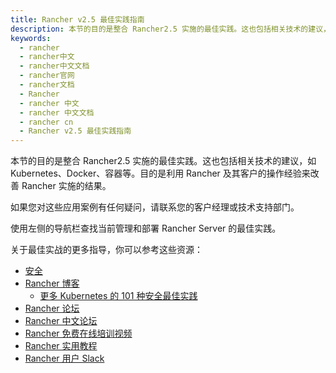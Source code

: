 ```yaml
---
title: Rancher v2.5 最佳实践指南
description: 本节的目的是整合 Rancher2.5 实施的最佳实践。这也包括相关技术的建议，如 Kubernetes、Docker、容器等。目的是利用 Rancher 及其客户的操作经验来改善 Rancher 实施的结果。
keywords:
  - rancher
  - rancher中文
  - rancher中文文档
  - rancher官网
  - rancher文档
  - Rancher
  - rancher 中文
  - rancher 中文文档
  - rancher cn
  - Rancher v2.5 最佳实践指南
---
```


本节的目的是整合 Rancher2.5 实施的最佳实践。这也包括相关技术的建议，如 Kubernetes、Docker、容器等。目的是利用 Rancher 及其客户的操作经验来改善 Rancher 实施的结果。

如果您对这些应用案例有任何疑问，请联系您的客户经理或技术支持部门。

使用左侧的导航栏查找当前管理和部署 Rancher Server 的最佳实践。

关于最佳实战的更多指导，你可以参考这些资源：

- [安全](/docs/rancher2.5/security/_index)
- [Rancher 博客](https://rancher.com/blog/)
  - [更多 Kubernetes 的 101 种安全最佳实践](https://rancher.com/blog/2019/2019-01-17-101-more-kubernetes-security-best-practices/)
- [Rancher 论坛](https://forums.rancher.com/)
- [Rancher 中文论坛](https://forums.cnrancher.com/)
- [Rancher 免费在线培训视频](https://space.bilibili.com/430496045)
- [Rancher 实用教程](https://mp.weixin.qq.com/mp/homepage?__biz=MzIyMTUwMDMyOQ==&hid=3&sn=2698abdc0a64455c730a1dfecdba3f76&scene=18)
- [Rancher 用户 Slack](https://slack.rancher.io/)
